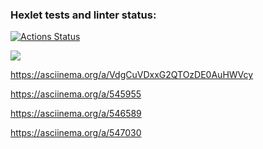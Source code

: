 ### Hexlet tests and linter status:

[![Actions Status](https://github.com/VladimirGlushchenko/frontend-project-44/workflows/hexlet-check/badge.svg)](https://github.com/VladimirGlushchenko/frontend-project-44/actions)

<a href="https://codeclimate.com/github/VladimirGlushchenko/frontend-project-44/maintainability"><img src="https://api.codeclimate.com/v1/badges/4398405bbe15bade5548/maintainability" /></a>

https://asciinema.org/a/VdgCuVDxxG2QTOzDE0AuHWVcy 

https://asciinema.org/a/545955

https://asciinema.org/a/546589

https://asciinema.org/a/547030
